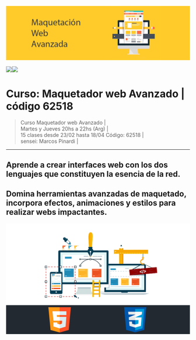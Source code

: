 <img src="extras/imgs/git-header.png">

<img src="https://img.shields.io/badge/HTML-F38454?style=for-the-badge&logo=html5&logoColor=white"><img src="https://img.shields.io/badge/CSS-1490fc?&style=for-the-badge&logo=css3&logoColor=white">

# Curso: Maquetador web Avanzado  |  código 62518

> Curso Maquetador web Avanzado |   
> Martes y Jueves 20hs a 22hs (Arg) |  
> 15 clases desde 23/02 hasta 18/04
> Código: 62518 |  
> sensei: Marcos Pinardi |

--- 

## Aprende a crear interfaces web con los dos lenguajes que constituyen la esencia de la red.   
## Domina herramientas avanzadas de maquetado, incorpora efectos, animaciones y estilos para realizar webs impactantes.







<img src="extras/imgs/separador.png"> 
<img src="extras/imgs/git-footer.png"> 